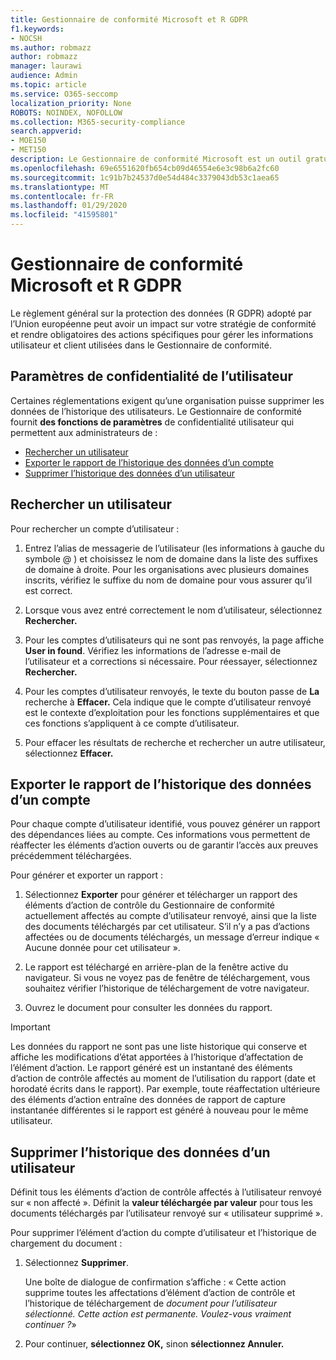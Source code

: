 ```yaml
---
title: Gestionnaire de conformité Microsoft et R GDPR
f1.keywords:
- NOCSH
ms.author: robmazz
author: robmazz
manager: laurawi
audience: Admin
ms.topic: article
ms.service: O365-seccomp
localization_priority: None
ROBOTS: NOINDEX, NOFOLLOW
ms.collection: M365-security-compliance
search.appverid:
- MOE150
- MET150
description: Le Gestionnaire de conformité Microsoft est un outil gratuit d’évaluation des risques basé sur les flux de travail dans le portail d’approbation de services Microsoft. Le Gestionnaire de conformité vous permet de suivre, d’affecter et de vérifier les activités de conformité réglementaire liées aux services cloud de Microsoft.
ms.openlocfilehash: 69e6551620fb654cb09d46554e6e3c98b6a2fc60
ms.sourcegitcommit: 1c91b7b24537d0e54d484c3379043db53c1aea65
ms.translationtype: MT
ms.contentlocale: fr-FR
ms.lasthandoff: 01/29/2020
ms.locfileid: "41595801"
---
```

# <a name="microsoft-compliance-manager-and-the-gdpr"></a>Gestionnaire de conformité Microsoft et R GDPR

Le règlement général sur la protection des données (R GDPR) adopté par l’Union européenne peut avoir un impact sur votre stratégie de conformité et rendre obligatoires des actions spécifiques pour gérer les informations utilisateur et client utilisées dans le Gestionnaire de conformité.

## <a name="user-privacy-settings"></a>Paramètres de confidentialité de l’utilisateur

Certaines réglementations exigent qu’une organisation puisse supprimer les données de l’historique des utilisateurs. Le Gestionnaire de conformité fournit **des fonctions de paramètres** de confidentialité utilisateur qui permettent aux administrateurs de :
  
- [Rechercher un utilisateur](#search-for-a-user)
- [Exporter le rapport de l’historique des données d’un compte](#export-a-report-of-account-data-history)
- [Supprimer l’historique des données d’un utilisateur](#delete-user-data-history)
  
## <a name="search-for-a-user"></a>Rechercher un utilisateur

Pour rechercher un compte d’utilisateur :
  
1. Entrez l’alias de messagerie de l’utilisateur (les informations à gauche du symbole @ ) et choisissez le nom de domaine dans la liste des suffixes de domaine à droite. Pour les organisations avec plusieurs domaines inscrits, vérifiez le suffixe du nom de domaine pour vous assurer qu’il est correct.

2. Lorsque vous avez entré correctement le nom d’utilisateur, sélectionnez **Rechercher.**

3. Pour les comptes d’utilisateurs qui ne sont pas renvoyés, la page affiche **User in found**. Vérifiez les informations de l’adresse e-mail de l’utilisateur et a corrections si nécessaire. Pour réessayer, sélectionnez **Rechercher.**

4. Pour les comptes d’utilisateur renvoyés, le texte du bouton passe de **La** recherche à **Effacer.** Cela indique que le compte d’utilisateur renvoyé est le contexte d’exploitation pour les fonctions supplémentaires et que ces fonctions s’appliquent à ce compte d’utilisateur.

5. Pour effacer les résultats de recherche et rechercher un autre utilisateur, sélectionnez **Effacer.**

## <a name="export-a-report-of-account-data-history"></a>Exporter le rapport de l’historique des données d’un compte

Pour chaque compte d’utilisateur identifié, vous pouvez générer un rapport des dépendances liées au compte. Ces informations vous permettent de réaffecter les éléments d’action ouverts ou de garantir l’accès aux preuves précédemment téléchargées.
  
 Pour générer et exporter un rapport :
  
1. Sélectionnez **Exporter** pour générer et télécharger un rapport des éléments d’action de contrôle du Gestionnaire de conformité actuellement affectés au compte d’utilisateur renvoyé, ainsi que la liste des documents téléchargés par cet utilisateur. S’il n’y a pas d’actions affectées ou de documents téléchargés, un message d’erreur indique « Aucune donnée pour cet utilisateur ».

2. Le rapport est téléchargé en arrière-plan de la fenêtre active du navigateur. Si vous ne voyez pas de fenêtre de téléchargement, vous souhaitez vérifier l’historique de téléchargement de votre navigateur.

3. Ouvrez le document pour consulter les données du rapport.

> [!IMPORTANT]
> Les données du rapport ne sont pas une liste historique qui conserve et affiche les modifications d’état apportées à l’historique d’affectation de l’élément d’action. Le rapport généré est un instantané des éléments d’action de contrôle affectés au moment de l’utilisation du rapport (date et horodaté écrits dans le rapport). Par exemple, toute réaffectation ultérieure des éléments d’action entraîne des données de rapport de capture instantanée différentes si le rapport est généré à nouveau pour le même utilisateur.
  
## <a name="delete-user-data-history"></a>Supprimer l’historique des données d’un utilisateur

Définit tous les éléments d’action de contrôle affectés à l’utilisateur renvoyé sur « non affecté ». Définit la **valeur téléchargée par valeur** pour tous les documents téléchargés par l’utilisateur renvoyé sur « utilisateur supprimé ».
  
Pour supprimer l’élément d’action du compte d’utilisateur et l’historique de chargement du document :
  
1. Sélectionnez **Supprimer**.

    Une boîte de dialogue de confirmation s’affiche : « Cette action supprime toutes les affectations d’élément d’action de contrôle et l’historique de téléchargement de *document pour l’utilisateur sélectionné. Cette action est permanente. Voulez-vous vraiment continuer ?*»

2. Pour continuer, **sélectionnez OK,** sinon **sélectionnez Annuler.**
